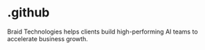 # .github
Braid Technologies helps clients build high-performing AI teams to accelerate business growth. 
